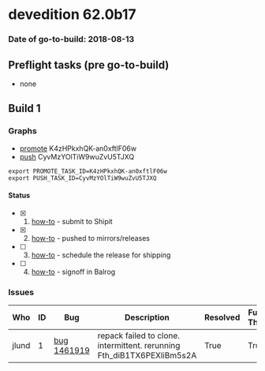 # devedition 62.0b17

### Date of go-to-build: 2018-08-13

## Preflight tasks (pre go-to-build)
- none

## Build 1  

### Graphs
* [promote](https://tools.taskcluster.net/push-inspector/#/K4zHPkxhQK-an0xftlF06w) K4zHPkxhQK-an0xftlF06w
* [push](https://tools.taskcluster.net/push-inspector/#/CyvMzYOlTiW9wuZvU5TJXQ) CyvMzYOlTiW9wuZvU5TJXQ
```
export PROMOTE_TASK_ID=K4zHPkxhQK-an0xftlF06w
export PUSH_TASK_ID=CyvMzYOlTiW9wuZvU5TJXQ
```


#### Status
- [x] 1.  [how-to](https://wiki.mozilla.org/Release:Release_Automation_on_Mercurial:Starting_a_Release#Submit_to_Ship_It)  - submit to Shipit
- [x] 2.  [how-to](https://github.com/mozilla-releng/releasewarrior-2.0/blob/master/docs/release-promotion/desktop/howto.md#push-artifacts-to-releases-directory)  - pushed to mirrors/releases
- [ ] 3.  [how-to](https://github.com/mozilla-releng/releasewarrior-2.0/blob/master/docs/release-promotion/desktop/howto.md#ship-the-release)  - schedule the release for shipping
- [ ] 4.  [how-to](https://github.com/mozilla-releng/releasewarrior-2.0/blob/master/docs/release-promotion/desktop/howto.md#obtain-sign-offs-for-changes)  - signoff in Balrog

### Issues
| Who                 | ID               | Bug                                                                 | Description                | Resolved                | Future Threat                |
| ------------------- | ---------------- | ------------------------------------------------------------------- | -------------------------- | ----------------------- | ---------------------------- |
| jlund  | 1 | [bug 1461919](https://bugzil.la/1461919)        | repack failed to clone. intermittent. rerunning Fth_diB1TX6PEXliBm5s2A | True | True |


